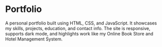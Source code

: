 # Portfolio
A personal portfolio built using HTML, CSS, and JavaScript. It showcases my skills, projects, education, and contact info. The site is responsive, supports dark mode, and highlights work like my Online Book Store and Hotel Management System.
